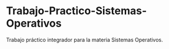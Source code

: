 # Trabajo-Practico-Sistemas-Operativos
Trabajo práctico integrador para la materia Sistemas Operativos.
